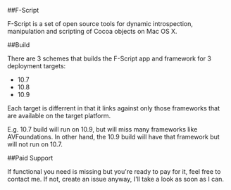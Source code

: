 ##F-Script

F-Script is a set of open source tools for dynamic introspection, manipulation and scripting of Cocoa objects on Mac OS X.


##Build

There are 3 schemes that builds the F-Script app and framework for 3 deployment targets:

- 10.7
- 10.8
- 10.9

Each target is differrent in that it links against only those frameworks that are available on the target platform.

E.g. 10.7 build will run on 10.9, but will miss many frameworks like AVFoundations. In other hand, the 10.9 build will have that framework but will not run on 10.7.


##Paid Support

If functional you need is missing but you're ready to pay for it, feel free to contact me. If not, create an issue anyway, I'll take a look as soon as I can.
